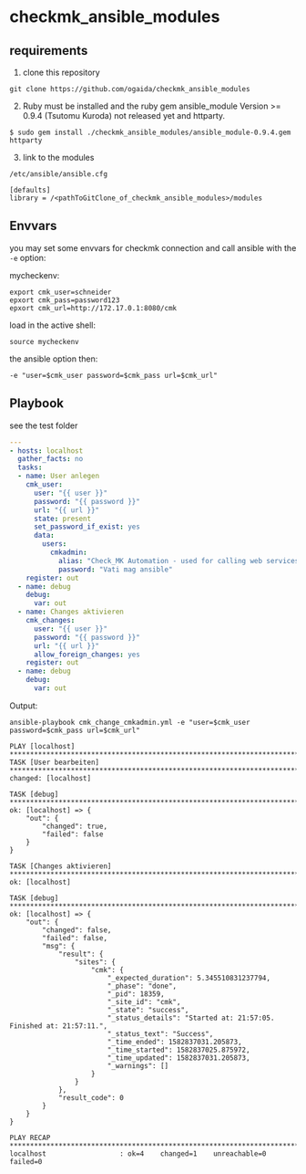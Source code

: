 # checkmk_ansible_modules

## requirements

1. clone this repository

```
git clone https://github.com/ogaida/checkmk_ansible_modules
```

2. Ruby must be installed and the ruby gem ansible_module Version >= 0.9.4 (Tsutomu Kuroda) not released yet and httparty.

```
$ sudo gem install ./checkmk_ansible_modules/ansible_module-0.9.4.gem httparty
```

3. link to the modules

`/etc/ansible/ansible.cfg`

```
[defaults]
library = /<pathToGitClone_of_checkmk_ansible_modules>/modules
```

## Envvars

you may set some envvars for checkmk connection and call ansible with the `-e` option:

mycheckenv:

```
export cmk_user=schneider
epxort cmk_pass=password123
epxort cmk_url=http://172.17.0.1:8080/cmk
```

load in the active shell:

```
source mycheckenv
```

the ansible option then:

```
-e "user=$cmk_user password=$cmk_pass url=$cmk_url"
```

## Playbook

see the test folder

```yaml
---
- hosts: localhost
  gather_facts: no
  tasks:
  - name: User anlegen
    cmk_user:
      user: "{{ user }}"
      password: "{{ password }}"
      url: "{{ url }}"
      state: present
      set_password_if_exist: yes
      data:
        users:
          cmkadmin:
            alias: "Check_MK Automation - used for calling web services"
            password: "Vati mag ansible"
    register: out
  - name: debug
    debug:
      var: out
  - name: Changes aktivieren
    cmk_changes:
      user: "{{ user }}"
      password: "{{ password }}"
      url: "{{ url }}"
      allow_foreign_changes: yes
    register: out
  - name: debug
    debug:
      var: out
```

Output:

```
ansible-playbook cmk_change_cmkadmin.yml -e "user=$cmk_user password=$cmk_pass url=$cmk_url"

PLAY [localhost] *******************************************************************************************************
TASK [User bearbeiten] *************************************************************************************************
changed: [localhost]

TASK [debug] ***********************************************************************************************************
ok: [localhost] => {
    "out": {
        "changed": true,
        "failed": false
    }
}

TASK [Changes aktivieren] **********************************************************************************************
ok: [localhost]

TASK [debug] ***********************************************************************************************************
ok: [localhost] => {
    "out": {
        "changed": false,
        "failed": false,
        "msg": {
            "result": {
                "sites": {
                    "cmk": {
                        "_expected_duration": 5.345510831237794,
                        "_phase": "done",
                        "_pid": 18359,
                        "_site_id": "cmk",
                        "_state": "success",
                        "_status_details": "Started at: 21:57:05. Finished at: 21:57:11.",
                        "_status_text": "Success",
                        "_time_ended": 1582837031.205873,
                        "_time_started": 1582837025.875972,
                        "_time_updated": 1582837031.205873,
                        "_warnings": []
                    }
                }
            },
            "result_code": 0
        }
    }
}

PLAY RECAP *************************************************************************************************************
localhost                  : ok=4    changed=1    unreachable=0    failed=0
```
